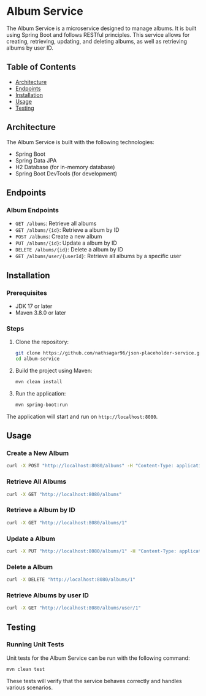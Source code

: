 # Album Service

The Album Service is a microservice designed to manage albums. It is built using Spring Boot and follows RESTful principles. This service allows for creating, retrieving, updating, and deleting albums, as well as retrieving albums by user ID.

## Table of Contents

- [Architecture](#architecture)
- [Endpoints](#endpoints)
- [Installation](#installation)
- [Usage](#usage)
- [Testing](#testing)

## Architecture

The Album Service is built with the following technologies:

- Spring Boot
- Spring Data JPA
- H2 Database (for in-memory database)
- Spring Boot DevTools (for development)

## Endpoints

### Album Endpoints

- `GET /albums`: Retrieve all albums
- `GET /albums/{id}`: Retrieve a album by ID
- `POST /albums`: Create a new album
- `PUT /albums/{id}`: Update a album by ID
- `DELETE /albums/{id}`: Delete a album by ID
- `GET /albums/user/{userId}`: Retrieve all albums by a specific user

## Installation

### Prerequisites

- JDK 17 or later
- Maven 3.8.0 or later

### Steps

1. Clone the repository:

    ```bash
    git clone https://github.com/nathsagar96/json-placeholder-service.git
    cd album-service
    ```

2. Build the project using Maven:

    ```bash
    mvn clean install
    ```

3. Run the application:

    ```bash
    mvn spring-boot:run
    ```

The application will start and run on `http://localhost:8080`.

## Usage

### Create a New Album

```bash
curl -X POST "http://localhost:8080/albums" -H "Content-Type: application/json" -d '{"userId":1, "name":"Summer Vacation 2023"}'
```

### Retrieve All Albums

```bash
curl -X GET "http://localhost:8080/albums"
```

### Retrieve a Album by ID

```bash
curl -X GET "http://localhost:8080/albums/1"
```

### Update a Album

```bash
curl -X PUT "http://localhost:8080/albums/1" -H "Content-Type: application/json" -d '{"userId": 1, "name": "Skiing Holiday"}'
```

### Delete a Album

```bash
curl -X DELETE "http://localhost:8080/albums/1"
```

### Retrieve Albums by user ID

```bash
curl -X GET "http://localhost:8080/albums/user/1"
```

## Testing

### Running Unit Tests

Unit tests for the Album Service can be run with the following command:

```bash
mvn clean test
```

These tests will verify that the service behaves correctly and handles various scenarios.